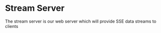 # Stream Server

The stream server is our web server which will provide SSE data streams to clients
